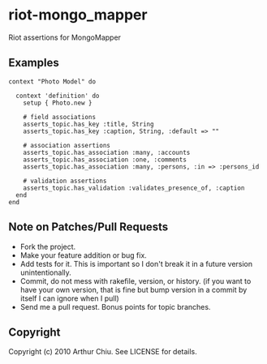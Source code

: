 # riot-mongo_mapper

Riot assertions for MongoMapper

## Examples

    context "Photo Model" do

      context 'definition' do
        setup { Photo.new }
        
        # field associations
        asserts_topic.has_key :title, String
        asserts_topic.has_key :caption, String, :default => ""

        # association assertions
        asserts_topic.has_association :many, :accounts
        asserts_topic.has_association :one, :comments
        asserts_topic.has_association :many, :persons, :in => :persons_id
        
        # validation assertions
        asserts_topic.has_validation :validates_presence_of, :caption
      end
    end
    

## Note on Patches/Pull Requests
 
* Fork the project.
* Make your feature addition or bug fix.
* Add tests for it. This is important so I don't break it in a
  future version unintentionally.
* Commit, do not mess with rakefile, version, or history.
  (if you want to have your own version, that is fine but bump version in a commit by itself I can ignore when I pull)
* Send me a pull request. Bonus points for topic branches.

## Copyright

Copyright (c) 2010 Arthur Chiu. See LICENSE for details.
